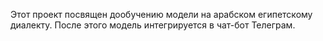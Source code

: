 Этот проект посвящен дообучению модели на арабском египетскому диалекту. После этого модель интегрируется в чат-бот Телеграм.
